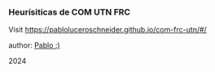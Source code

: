 ### Heurísiticas de COM UTN FRC

Visit https://pabloluceroschneider.github.io/com-frc-utn/#/

author: [Pablo :)](https://www.linkedin.com/in/pabloschneider/)

2024
